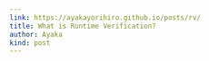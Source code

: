 ```yaml
---
link: https://ayakayorihiro.github.io/posts/rv/
title: What is Runtime Verification?
author: Ayaka
kind: post
---
```

